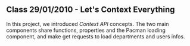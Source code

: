 ## Class 29/01/2010 - Let's Context Everything

In this project, we introduced *Context API* concepts. The two main components share functions, properties and the Pacman loading component, and make get requests to load departments and users infos.